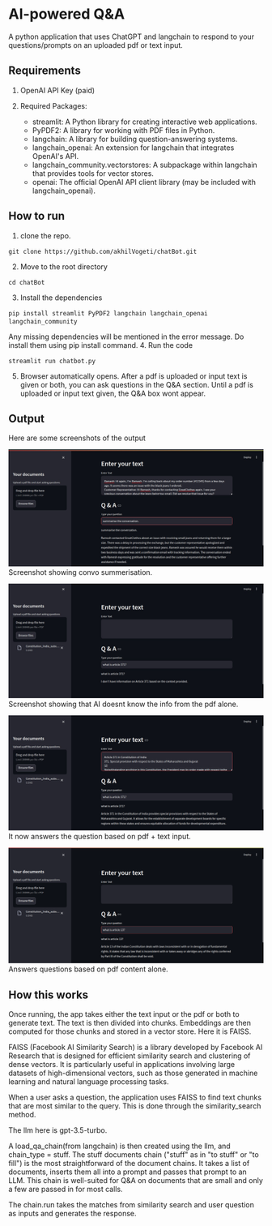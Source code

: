 # AI-powered Q&A 

A python application that uses ChatGPT and langchain to respond to your questions/prompts on an uploaded pdf or text input.

## Requirements
1. OpenAI API Key (paid)
2. Required Packages:  

    - streamlit: A Python library for creating interactive web applications.
    - PyPDF2: A library for working with PDF files in Python.
    - langchain: A library for building question-answering systems.
    - langchain_openai: An extension for langchain that integrates OpenAI's API.
    - langchain_community.vectorstores: A subpackage within langchain that provides tools for vector stores.
    - openai: The official OpenAI API client library (may be included with langchain_openai).

## How to run
1. clone the repo.
````
git clone https://github.com/akhilVogeti/chatBot.git 
````
2. Move to the root directory
````
cd chatBot
````
3. Install the dependencies 
````
pip install streamlit PyPDF2 langchain langchain_openai langchain_community
````
Any missing dependencies will be mentioned in the error message. Do install them using pip install command.
4. Run the code
````
streamlit run chatbot.py
````
5. Browser automatically opens. After a pdf is uploaded or input text is given or both, you can ask questions in the Q&A section. Until a pdf is uploaded or input text given, the Q&A box wont appear. 

## Output 
Here are some screenshots of the output

![screenshot1.jpg](screenshot1.jpg)
Screenshot showing convo summerisation.




![Screenshot2.jpg](Screenshot2.jpg)
Screenshot showing that AI doesnt know the info from the pdf alone.




![screenshot3.jpg](screenshot3.jpg)
It now answers the question based on pdf + text input.




![screenshot4.png](screenshot4.png)
Answers questions based on pdf content alone.



## How this works
Once running, the app takes either the text input or the pdf or both to generate text. The text is then divided into
chunks. Embeddings are then computed for those chunks and stored in a vector store. Here it is FAISS. 
  
FAISS (Facebook AI Similarity Search) is a library developed by Facebook AI Research that is designed for efficient similarity search and clustering of dense vectors. It is particularly useful in applications involving large datasets of high-dimensional vectors, such as those generated in machine learning and natural language processing tasks.

When a user asks a question, the application uses FAISS to find text chunks that are most similar to the query. This is done through the similarity_search method.

The llm here is gpt-3.5-turbo.

A load_qa_chain(from langchain) is then created using the llm, and chain_type = stuff. The stuff documents chain ("stuff" as in "to stuff" or "to fill") is the most straightforward of the document chains. It takes a list of documents, inserts them all into a prompt and passes that prompt to an LLM.
This chain is well-suited for Q&A on documents that are small and only a few are passed in for most calls.

The chain.run takes the matches from similarity search and user question as inputs and generates the response.
